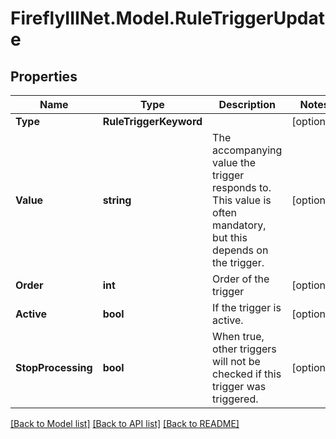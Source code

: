 # FireflyIIINet.Model.RuleTriggerUpdate

## Properties

Name | Type | Description | Notes
------------ | ------------- | ------------- | -------------
**Type** | **RuleTriggerKeyword** |  | [optional] 
**Value** | **string** | The accompanying value the trigger responds to. This value is often mandatory, but this depends on the trigger. | [optional] 
**Order** | **int** | Order of the trigger | [optional] 
**Active** | **bool** | If the trigger is active. | [optional] 
**StopProcessing** | **bool** | When true, other triggers will not be checked if this trigger was triggered. | [optional] 

[[Back to Model list]](../README.md#documentation-for-models) [[Back to API list]](../README.md#documentation-for-api-endpoints) [[Back to README]](../README.md)

